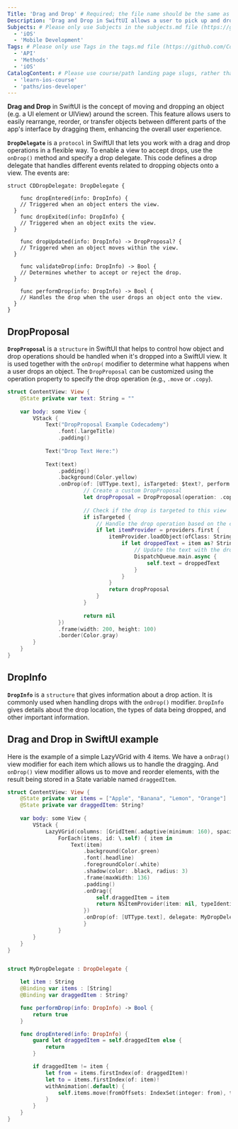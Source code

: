 ```yaml
---
Title: 'Drag and Drop' # Required; the file name should be the same as the title, but lowercase, with dashes instead of spaces, and all punctuation removed
Description: 'Drag and Drop in SwiftUI allows a user to pick up and drop an object from one view to another.' # Required; ideally under 150 characters and starts with a noun (used in search engine results and content previews)
Subjects: # Please only use Subjects in the subjects.md file (https://github.com/Codecademy/docs/blob/main/documentation/subjects.md). If that list feels insufficient, feel free to create a new Subject and add it to subjects.md in your PR!
  - 'iOS'
  - 'Mobile Development'
Tags: # Please only use Tags in the tags.md file (https://github.com/Codecademy/docs/blob/main/documentation/tags.md). If that list feels insufficient, feel free to create a new Tag and add it to tags.md in your PR!
  - 'API'
  - 'Methods'
  - 'iOS'
CatalogContent: # Please use course/path landing page slugs, rather than linking to individual content items. If listing multiple items, please put the most relevant one first
  - 'learn-ios-course'
  - 'paths/ios-developer'
---
```


**Drag and Drop** in SwiftUI is the concept of moving and dropping an object (e.g. a UI element or UIView) around the screen. This feature allows users to easily rearrange, reorder, or transfer objects between different parts of the app's interface by dragging them, enhancing the overall user experience.

**`DropDelegate`** is a `protocol` in SwiftUI that lets you work with a drag and drop operations in a flexible way. To enable a view to accept drops, use the `onDrop()` method and specify a drop delegate.
This code defines a drop delegate that handles different events related to dropping objects onto a view. The events are:

```pseudo
struct CDDropDelegate: DropDelegate {

    func dropEntered(info: DropInfo) {
    // Triggered when an object enters the view.
  } 
    func dropExited(info: DropInfo) {
    // Triggered when an object exits the view.
  }

    func dropUpdated(info: DropInfo) -> DropProposal? {
    // Triggered when an object moves within the view. 
  }
  
    func validateDrop(info: DropInfo) -> Bool {
    // Determines whether to accept or reject the drop.
  }

    func performDrop(info: DropInfo) -> Bool {
    // Handles the drop when the user drops an object onto the view.
  }
}
```
## DropProposal

**`DropProposal`** is a `structure` in SwiftUI that helps to control how object and drop operations should be handled when it's dropped into a SwiftUI view. It is used together with the `onDrop(` modifier to determine what happens when a user drops an object.
The `DropProposal` can be customized using the operation property to specify the drop operation (e.g., `.move` or `.copy`).

```swift
struct ContentView: View {
    @State private var text: String = ""
    
    var body: some View {
        VStack {
            Text("DropProposal Example Codecademy")
                .font(.largeTitle)
                .padding()
            
            Text("Drop Text Here:")
            
            Text(text)
                .padding()
                .background(Color.yellow)
                .onDrop(of: [UTType.text], isTargeted: $text?, perform: { providers, isTargeted in
                        // Create a custom DropProposal
                        let dropProposal = DropProposal(operation: .copy)
                        
                        // Check if the drop is targeted to this view
                        if isTargeted {
                            // Handle the drop operation based on the custom DropProposal
                            if let itemProvider = providers.first {
                                itemProvider.loadObject(ofClass: String.self) { item, error in
                                    if let droppedText = item as? String {
                                        // Update the text with the dropped content
                                        DispatchQueue.main.async {
                                            self.text = droppedText
                                        }
                                    }
                                }
                                return dropProposal
                            }
                        }
                        
                        return nil
                })
                .frame(width: 200, height: 100)
                .border(Color.gray)
        }
    }
}

```

## DropInfo

**`DropInfo`** is a `structure` that gives information about a drop action. It is commonly used when handling drops with the `onDrop()` modifier. `DropInfo` gives details about the drop location, the types of data being dropped, and other important information.

## Drag and Drop in SwiftUI example

Here is the example of a simple LazyVGrid with 4 items. We have a `onDrag()` view modifier for each item which allows us to handle the dragging. And `onDrop()` view modifier allows us to move and reorder elements, with the result being stored in a State variable named `draggedItem`.

```swift
struct ContentView: View {
    @State private var items = ["Apple", "Banana", "Lemon", "Orange"]
    @State private var draggedItem: String?
    
    var body: some View {
        VStack {
            LazyVGrid(columns: [GridItem(.adaptive(minimum: 160), spacing: 15)], spacing: 15) {
                ForEach(items, id: \.self) { item in
                    Text(item)
                        .background(Color.green)
                        .font(.headline)
                        .foregroundColor(.white)
                        .shadow(color: .black, radius: 3)
                        .frame(maxWidth: 136)
                        .padding()
                        .onDrag({
                            self.draggedItem = item
                            return NSItemProvider(item: nil, typeIdentifier: item)
                        })
                        .onDrop(of: [UTType.text], delegate: MyDropDelegate(item: item, items: $items, draggedItem: $draggedItem))
                        }
                }
        }
    }
}


struct MyDropDelegate : DropDelegate {

    let item : String
    @Binding var items : [String]
    @Binding var draggedItem : String?

    func performDrop(info: DropInfo) -> Bool {
        return true
    }

    func dropEntered(info: DropInfo) {
        guard let draggedItem = self.draggedItem else {
            return
        }

        if draggedItem != item {
            let from = items.firstIndex(of: draggedItem)!
            let to = items.firstIndex(of: item)!
            withAnimation(.default) {
                self.items.move(fromOffsets: IndexSet(integer: from), toOffset: to > from ? to + 1 : to)
            }
        }
    }
}
```


